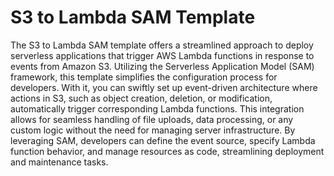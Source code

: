 # S3 to Lambda SAM Template

The S3 to Lambda SAM template offers a streamlined approach to deploy serverless applications that trigger AWS Lambda functions in response to events from Amazon S3. Utilizing the Serverless Application Model (SAM) framework, this template simplifies the configuration process for developers. With it, you can swiftly set up event-driven architecture where actions in S3, such as object creation, deletion, or modification, automatically trigger corresponding Lambda functions. This integration allows for seamless handling of file uploads, data processing, or any custom logic without the need for managing server infrastructure. By leveraging SAM, developers can define the event source, specify Lambda function behavior, and manage resources as code, streamlining deployment and maintenance tasks.